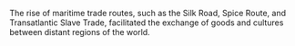 The rise of maritime trade routes, such as the Silk Road, Spice Route, and Transatlantic Slave Trade, facilitated the exchange of goods and cultures between distant regions of the world.
